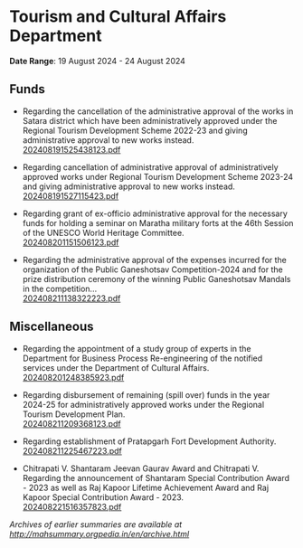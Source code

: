 # Tourism and Cultural Affairs Department

**Date Range**: 19 August 2024 - 24 August 2024


## Funds
- Regarding the cancellation of the administrative approval of the works in Satara district which have been administratively approved under the Regional Tourism Development Scheme 2022-23 and giving administrative approval to new works instead.\
  [202408191525438123.pdf](https://gr.maharashtra.gov.in/Site/Upload/Government%20Resolutions/English/202408191525438123.pdf)

- Regarding cancellation of administrative approval of administratively approved works under Regional Tourism Development Scheme 2023-24 and giving administrative approval to new works instead.\
  [202408191527115423.pdf](https://gr.maharashtra.gov.in/Site/Upload/Government%20Resolutions/English/202408191527115423.pdf)

- Regarding grant of ex-officio administrative approval for the necessary funds for holding a seminar on Maratha military forts at the 46th Session of the UNESCO World Heritage Committee.\
  [202408201151506123.pdf](https://gr.maharashtra.gov.in/Site/Upload/Government%20Resolutions/English/202408201151506123.pdf)

- Regarding the administrative approval of the expenses incurred for the organization of the Public Ganeshotsav Competition-2024 and for the prize distribution ceremony of the winning Public Ganeshotsav Mandals in the competition...\
  [202408211138322223.pdf](https://gr.maharashtra.gov.in/Site/Upload/Government%20Resolutions/English/202408211138322223.pdf)

## Miscellaneous
- Regarding the appointment of a study group of experts in the Department for Business Process Re-engineering of the notified services under the Department of Cultural Affairs.\
  [202408201248385923.pdf](https://gr.maharashtra.gov.in/Site/Upload/Government%20Resolutions/English/202408201248385923.pdf)

- Regarding disbursement of remaining (spill over) funds in the year 2024-25 for administratively approved works under the Regional Tourism Development Plan.\
  [202408211209368123.pdf](https://gr.maharashtra.gov.in/Site/Upload/Government%20Resolutions/English/202408211209368123.pdf)

- Regarding establishment of Pratapgarh Fort Development Authority.\
  [202408211225467223.pdf](https://gr.maharashtra.gov.in/Site/Upload/Government%20Resolutions/English/202408211225467223.pdf)

- Chitrapati V. Shantaram Jeevan Gaurav Award and Chitrapati V. Regarding the announcement of Shantaram Special Contribution Award - 2023 as well as Raj Kapoor Lifetime Achievement Award and Raj Kapoor Special Contribution Award - 2023.\
  [202408221516357823.pdf](https://gr.maharashtra.gov.in/Site/Upload/Government%20Resolutions/English/202408221516357823.pdf)


*Archives of earlier summaries are available at http://mahsummary.orgpedia.in/en/archive.html*